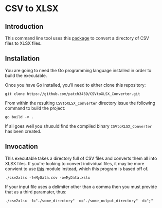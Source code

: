 # CSV to XLSX
## Introduction
This command line tool uses this [package](https://github.com/tealeg/csv2xlsx) to convert a directory of CSV files to XLSX files.

## Installation

You are going to need the Go programming language installed in order to build the executable.

Once you have Go installed, you'll need to either clone this repository:

```
git clone https://github.com/patch3459/CSVtoXLSX_Converter.git 
```
From within the resulting `CSVtoXLSX_Converter` directory issue the following command to build the project:

```
go build -v .
```
If all goes well you shuould find the compiled binary ```CSVtoXLSX_Converter``` has been created.

## Invocation

This executable takes a directory full of CSV files and converts them all into XLSX files. If you're looking to convert individual files, it may be more convient to use [this](https://github.com/tealeg/csv2xlsx) module instead, which this program is based off of. 

```
./csv2xlsx -f=MyData.csv -o=MyData.xslx
```

If your input file uses a delimiter other than a comma then you must provide that as a third paramater, thus:

```
./csv2xlsx -f="./some_directory" -o="./some_output_directory" -d=";"
```

